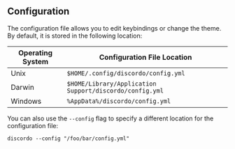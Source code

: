 ## Configuration

The configuration file allows you to edit keybindings or change the theme.
By default, it is stored in the following location:

| Operating System | Configuration File Location                             |
| ---------------- | ------------------------------------------------------- |
| Unix             | `$HOME/.config/discordo/config.yml`                     |
| Darwin           | `$HOME/Library/Application Support/discordo/config.yml` |
| Windows          | `%AppData%/discordo/config.yml`                         |

You can also use the `--config` flag to specify a different location for the configuration file:

```
discordo --config "/foo/bar/config.yml"
```
